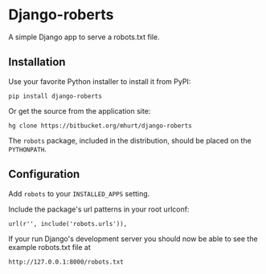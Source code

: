# Django-roberts

A simple Django app to serve a robots.txt file.


## Installation

Use your favorite Python installer to install it from PyPI:

    pip install django-roberts

Or get the source from the application site:

    hg clone https://bitbucket.org/mhurt/django-roberts
    
The `robots` package, included in the distribution, should be placed on the `PYTHONPATH`.


## Configuration

Add `robots` to your `INSTALLED_APPS` setting.

Include the package's url patterns in your root urlconf:

    url(r'', include('robots.urls')),
    
If your run Django's development server you should now be able to see the example robots.txt file at

    http://127.0.0.1:8000/robots.txt
    
